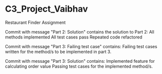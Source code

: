 # C3_Project_Vaibhav
Restaurant Finder Assignment

Commit with message "Part 2: Solution" contains the solution to Part 2:
All methods implemented
All test cases pass
Repeated code refactored

Commit with message "Part 3: Failing test case" contains:
Failing test cases written for the method/s to be implemented in part 3.

Commit with message "Part 3: Solution" contains:
Implemented feature for calculating order value
Passing test cases for the implemented method/s.
